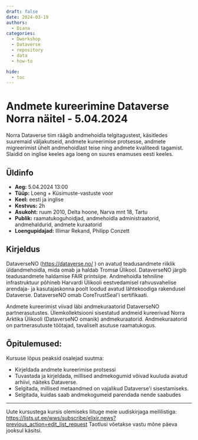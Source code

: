 ```yaml
---
draft: false
date: 2024-03-19
authors:
  - Diana
categories:
  - Dworkshop
  - Dataverse
  - repository
  - data
  - how-to 

hide:
  - toc
---
```


# Andmete kureerimine Dataverse Norra näitel - 5.04.2024

Norra Dataverse tiim räägib andmehoidla  telgitagustest, käsitledes suuremaid väljakutseid, andmete kureerimise protsesse, andmete migreerimist ühelt andmehoidlast teise ning andmete kvaliteedi tagamist. Slaidid on inglise keeles aga loeng on suures enamuses eesti keeles. 
 
<!-- more -->

## Üldinfo

* __Aeg:__ 5.04.2024 13:00 
* __Tüüp:__ Loeng + Küsimuste-vastuste voor
* __Keel:__ eesti ja inglise
* __Kestvus:__ 2h
* __Asukoht:__ ruum 2010, Delta hoone, Narva mnt 18, Tartu 
* __Publik:__ raamatukoguhoidjad, andmehoidla administraatorid, andmehaldurid, andmete kuraatorid
* __Loengupidajad:__ Illimar Rekand, Philipp Conzett

## Kirjeldus

DataverseNO (https://dataverse.no/ ) on avatud teadusandmete riiklik üldandmehoidla, mida omab ja haldab Tromsø Ülikool. DataverseNO järgib teadusandmete haldamise FAIR printsiipe. Andmehoidla tehniline infrastruktuur põhineb Harvardi Ülikooli eestvedamisel rahvusvahelise arendaja- ja kasutajaskonna poolt loodud avatud lähtekoodiga rakendusel Dataverse. DataverseNO omab CoreTrustSeal'i sertifikaati.

Andmete kureerimist viivad läbi andmekuraatorid DataverseNO partnerasutustes. Ülemkollektsiooni sisestatud andmeid kureerivad Norra Arktika Ülikooli (DataverseNO omanik) andmekuraatorid. Andmekuraatorid on partnerasutuste töötajad, tavaliselt asutuse raamatukogus.


## Õpitulemused:

Kursuse lõpus peaksid osalejad suutma:

* Kirjeldada andmete kureerimise protsessi
* Tuvastada ja kirjeldada, millised andmekogumid võivad kuuluda avatud arhiivi, näiteks Dataverse.
* Selgitada, millised metaandmed on vajalikud Dataverse'i sisestamiseks.
* Selgitada, kuidas saab andmekogumeid parendada nende saabudes

---
Uute kursustega kursis olemiseks liituge meie uudiskirjaga meililistiga:  https://lists.ut.ee/wws/subscribe/elixir.news?previous_action=edit_list_request 
Taotlusi võetakse vastu mõne päeva jooksul käsitsi.